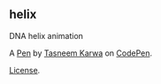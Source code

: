 helix
-----
DNA helix animation

A [Pen](https://codepen.io/tk89/pen/wZwMjg) by [Tasneem Karwa](https://codepen.io/tk89) on [CodePen](https://codepen.io).

[License](https://codepen.io/tk89/pen/wZwMjg/license).
